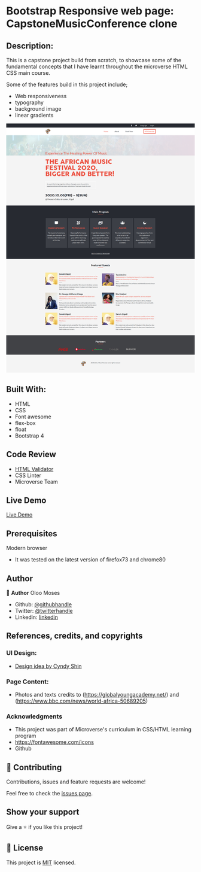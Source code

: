 # Bootstrap Responsive web page: CapstoneMusicConference clone


## Description:

This is a capstone project build from scratch, to showcase some of the fundamental concepts that I have learnt
throughout the microverse HTML CSS main course.

Some of the features build in this project include;

  - Web responsiveness
  - typography
  - background image
  - linear gradients

![screenshot](/images/Screenshot1.png)

## Built With:

  - HTML
  - CSS
  - Font awesome
  - flex-box
  - float
  - Bootstrap 4


## Code Review

  - [HTML Validator](https://validator.w3.org/)
  - CSS Linter
  - Microverse Team

## Live Demo 

[Live Demo](https://rawcdn.githack.com/oloomoses/CapstoneMusicConference/a26cafe0daec70a812784a61b8614dd1f424edd9/index.html)

## Prerequisites

Modern browser
- It was tested on the latest version of firefox73 and chrome80

## Author

👤 **Author**
Oloo Moses

- Github: [@githubhandle](https://github.com/oloomoses)
- Twitter: [@twitterhandle](https://twitter.com/olooine)
- Linkedin: [linkedin](https://www.linkedin.com/in/oloo-moses-528bb1b3/)

## References, credits, and copyrights

  ### UI Design:

  - [Design idea by Cyndy Shin](https://www.behance.net/adagio07)

  ### Page Content:

  - Photos and texts credits to (https://globalyoungacademy.net/)
  and (https://www.bbc.com/news/world-africa-50689205)

  ### Acknowledgments

- This project was part of Microverse's curriculum in CSS/HTML learning program
- https://fontawesome.com/icons
- Github

## 🤝 Contributing

Contributions, issues and feature requests are welcome!

Feel free to check the [issues page](issues/).

## Show your support

Give a ⭐️ if you like this project!


## 📝 License

This project is [MIT](lic.url) licensed.


